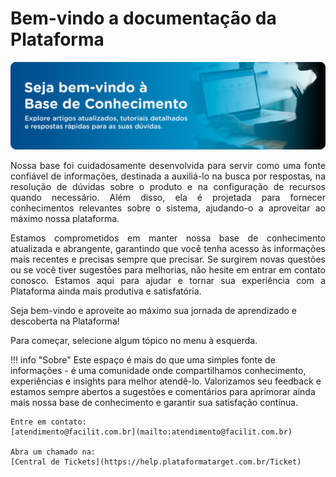 # Bem-vindo a documentação da Plataforma

![](assets/d7c08a54-64af-4421-91f0-562974d797e6.png)

<div style="text-align: justify;">
Nossa base foi cuidadosamente desenvolvida para servir como uma fonte confiável de informações, destinada a auxiliá-lo na busca por respostas, na resolução de dúvidas sobre o produto e na configuração de recursos quando necessário. Além disso, ela é projetada para fornecer conhecimentos relevantes sobre o sistema, ajudando-o a aproveitar ao máximo nossa plataforma.

Estamos comprometidos em manter nossa base de conhecimento atualizada e abrangente, garantindo que você tenha acesso às informações mais recentes e precisas sempre que precisar. Se surgirem novas questões ou se você tiver sugestões para melhorias, não hesite em entrar em contato conosco. Estamos aqui para ajudar e tornar sua experiência com a Plataforma ainda mais produtiva e satisfatória.</div>

Seja bem-vindo e aproveite ao máximo sua jornada de aprendizado e descoberta na Plataforma!

Para começar, selecione algum tópico no menu à esquerda.

!!! info "Sobre"
	Este espaço é mais do que uma simples fonte de informações - é uma comunidade onde compartilhamos conhecimento, experiências e insights para melhor atendê-lo. Valorizamos seu feedback e estamos sempre abertos a sugestões e comentários para aprimorar ainda mais nossa base de conhecimento e garantir sua satisfação contínua.

	Entre em contato:
	[atendimento@facilit.com.br](mailto:atendimento@facilit.com.br)

	Abra um chamado na: 
	[Central de Tickets](https://help.plataformatarget.com.br/Ticket)
